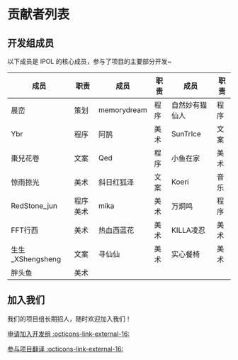 # 贡献者列表


## 开发组成员

以下成员是 IPOL 的核心成员，参与了项目的主要部分开发~

| 成员             | 职责      | 成员        | 职责 | 成员          | 职责 |
| ---------------- | --------- | ----------- | ---- | ------------- | ---- |
| 晨峦             | 策划      | memorydream | 程序 | 自然妙有猫仙人 | 程序 |
| Ybr              | 程序      | 阿鹄        | 美术 | SunTrIce       | 文案 |
| 棗兒花卷         | 文案      | Qed         | 程序 | 小鱼在家       | 美术 |
| 惊雨掠光         | 美术      | 斜日红狐泽  | 文案 | Koeri          | 音乐 |
| RedStone_jun     | 程序 美术 | mika        | 美术 | 万炯鸣         | 程序 |
| FFT行西          | 美术      | 热血西蓝花  | 美术 | KILLA凌忍      | 美术 |
| 生生_XShengsheng | 文案      | 寻仙仙      | 美术 | 实心餐椅       | 美术 |
| 胖头鱼           | 美术      |

## 加入我们

我们的项目组长期招人，随时欢迎加入我们！

[申请加入开发组 :octicons-link-external-16:](http://chenluan.mikecrm.com/JeKq3DU)

[参与项目翻译 :octicons-link-external-16:](https://zh.crowdin.com/project/cyanstars)
